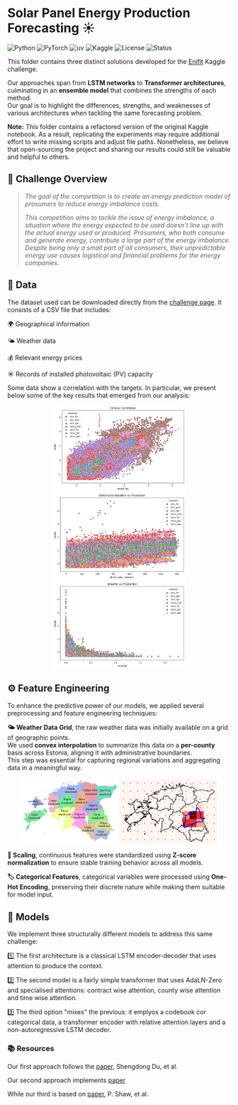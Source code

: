 # Solar Panel Energy Production Forecasting ☀️
![Python](https://img.shields.io/badge/Python-3.9+-blue?style=flat-square&logo=python)
![PyTorch](https://img.shields.io/badge/PyTorch-1.13+-red?style=flat-square&logo=pytorch)
![uv](https://img.shields.io/badge/uv-virtualenv-lightgrey?style=flat-square&logo=python)
![Kaggle](https://img.shields.io/badge/Kaggle-Notebook-blue?style=flat-square&logo=kaggle)
![License](https://img.shields.io/github/license/alexzilligmm/windy?style=flat-square)
![Status](https://img.shields.io/badge/Status-In%20Development-orange?style=flat-square)

This folder contains three distinct solutions developed for the [Enifit](https://www.kaggle.com/competitions/predict-energy-behavior-of-prosumers) Kaggle challenge.

Our approaches span from **LSTM networks** to **Transformer architectures**, culminating in an **ensemble model** that combines the strengths of each method.  
Our goal is to highlight the differences, strengths, and weaknesses of various architectures when tackling the same forecasting problem.

**Note:** This folder contains a refactored version of the original Kaggle notebook. As a result, replicating the experiments may require additional effort to write missing scripts and adjust file paths. Nonetheless, we believe that open-sourcing the project and sharing our results could still be valuable and helpful to others.

## 📖 Challenge Overview  
> *The goal of the competition is to create an energy prediction model of prosumers to reduce energy imbalance costs.*
>
> *This competition aims to tackle the issue of energy imbalance, a situation where the energy expected to be used doesn't line up with the actual energy used or produced. Prosumers, who both consume and generate energy, contribute a large part of the energy imbalance. Despite being only a small part of all consumers, their unpredictable energy use causes logistical and financial problems for the energy companies.*


## 💾 Data  
The dataset used can be downloaded directly from the [challenge page](https://www.kaggle.com/competitions/predict-energy-behavior-of-prosumers/data). It consists of a CSV file that includes:  

🌍 Geographical information

🌤️ Weather data 

💰 Relevant energy prices  

☀️ Records of installed photovoltaic (PV) capacity

Some data show a correlation with the targets. In particular, we present below some of the key results that emerged from our analysis:
<p align="center">
  <img src="media/24-hours_correlation.png" alt="Target with itself" width="300">
  <img src="media/solar_rad_vs_prod.png" alt="Solar radiation vs production" width="300">
  <img src="media/snowfall_vs_production.png" alt="Solar radiation vs production" width="300">
</p>


## ⚙️ Feature Engineering

To enhance the predictive power of our models, we applied several preprocessing and feature engineering techniques:

**🌤️ Weather Data Grid**, the raw weather data was initially available on a grid of geographic points.  
We used **convex interpolation** to summarize this data on a **per-county** basis across Estonia, aligning it with administrative boundaries.  
This step was essential for capturing regional variations and aggregating data in a meaningful way.
<p align="center">
  <img src="media/Estonia_counties.png" alt="Estonia counties map" width="220">
  <img src="media/weather_convex_inter.png" alt="Estonia Weather Interpolation Map" width="220">
</p>


**🔁 Scaling**, continuous features were standardized using **Z-score normalization** to ensure stable training behavior across all models.

**🏷️ Categorical Features**, categorical variables were processed using **One-Hot Encoding**, preserving their discrete nature while making them suitable for model input.

## 🚀 Models
We implement three structurally different models to address this same challenge:

1️⃣ The first architecture is a classical LSTM encoder-decoder that uses attention to produce the context.

2️⃣ The second model is a fairly simple transformer that uses AdaLN-Zero and specialised attentions: contract wise attention, county wise attention and time wise attention.

3️⃣ The third option "mixes" the previous: it emplyos a codebook cor categorical data, a transformer encoder with relative attention layers and a non-autoregressive LSTM decoder.

### 📚 Resources

Our first approach follows the [paper](https://www.sciencedirect.com/science/article/pii/S0925231220300606), Shengdong Du, et al.

Our second approach implements [paper](https://arxiv.org/abs/2212.09748)

While our third is based on [paper](https://arxiv.org/abs/1803.02155), P. Shaw, et al.


